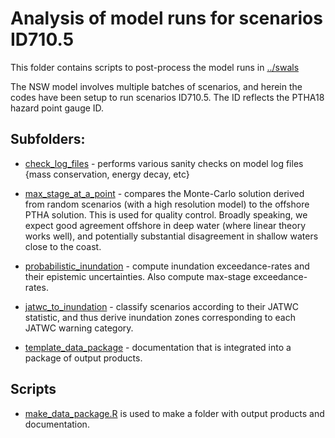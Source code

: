 # Analysis of model runs for scenarios ID710.5

This folder contains scripts to post-process the model runs in [../swals](../swals)

The NSW model involves multiple batches of scenarios, and herein the codes have been setup
to run scenarios ID710.5. The ID reflects the PTHA18 hazard point gauge ID. 

## Subfolders:

* [check_log_files](./check_log_files) - performs various sanity checks on model log files {mass conservation, energy decay, etc}

* [max_stage_at_a_point](./max_stage_at_a_point) - compares the Monte-Carlo solution derived from random scenarios (with a high resolution model) to the offshore PTHA solution. This is used for quality control. Broadly speaking, we expect good agreement offshore in deep water (where linear theory works well), and potentially substantial disagreement in shallow waters close to the coast.

* [probabilistic_inundation](./probabilistic_inundation) - compute inundation exceedance-rates and their epistemic uncertainties. Also compute max-stage exceedance-rates. 

* [jatwc_to_inundation](./jatwc_to_inundation) - classify scenarios according to their JATWC statistic, and thus derive inundation zones corresponding to each JATWC warning category.

* [template_data_package](./template_data_package) - documentation that is integrated into a package of output products.

## Scripts

* [make_data_package.R](make_data_package.R) is used to make a folder with output products and documentation.
